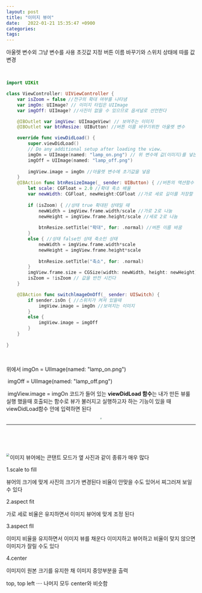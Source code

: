 ```yaml
---
layout: post
title: "이미지 뷰어"
date:   2022-01-21 15:35:47 +0900
categories:
tags: 
---
```


아울렛 변수외 그냥 변수를 사용 초깃값 지정 버튼 이름 바꾸기와 스위치 상태에 따를 값 변경

&nbsp;

```swift
import UIKit

class ViewController: UIViewController {
    var isZoom = false //전구의 확대 여부를 나타냄
    var imgOn: UIImage? // 이미지 타입은 UIImage
    var imgOff: UIImage? //사진이 없을 수 있으므로 옵셔널로 선언한다

    @IBOutlet var imgView: UIImageView! // 보여주는 이미지
    @IBOutlet var btnResize: UIButton! //버튼 이름 바꾸기위한 아울렛 변수

    override func viewDidLoad() {
        super.viewDidLoad()
        // Do any additional setup after loading the view.
        imgOn = UIImage(named: "lamp_on.png") // 위 변수에 값(이미지)를 넣는다 초깃값 지정
        imgOff = UIImage(named: "lamp_off.png")
        
        imgView.image = imgOn //아울렛 변수에 초기값을 넣음
    }
    @IBAction func btnResizeImage(_ sender: UIButton) { //버튼의 액션함수
        let scale: CGFloat = 2.0 //확대 축소 배율
        var newWidth: CGFloat, newHeight:CGFloat //가로 세로 길이를 저장할 변수
        
        if (isZoom) { //상태 true 확대된 상태일 때
            newWidth = imgView.frame.width/scale //가로 2로 나눔
            newHeight = imgView.frame.height/scale //세로 2로 나눔
            
            btnResize.setTitle("확대", for: .normal) //버튼 이름 바꿈
        }
        else { //상태 false인 상태 축소인 상태
            newWidth = imgView.frame.width*scale
            newHeight = imgView.frame.height*scale
            
            btnResize.setTitle("축소", for: .normal)
        }
        imgView.frame.size = CGSize(width: newWidth, height: newHeight)//변경한 값을 이미지에
        isZoom = !isZoom // 값을 반전 시킨다
    }

    @IBAction func switchlmageOnOff(_ sender: UISwitch) {
        if sender.isOn { //스위치가 켜져 있을때 
            imgView.image = imgOn //보여지는 이미지
        }
        else {
            imgView.image = imgOff
        }
    }
    
}
```

&nbsp;

위에서 imgOn = UIImage(named: "lamp_on.png") 

​            imgOff = UIImage(named: "lamp_off.png")

​            imgView.image = imgOn  코드가 들어 있는 **viewDidLoad 함수**는 내가 만든 뷰룰 실행 했을때 호출되는 함수로 뷰가 불러지고 실행하고자 하는 기능이 있을 때 viewDidLoad함수 안에 입력하면 된다

<center>
<img src="https://user-images.githubusercontent.com/80758613/160329768-a5ec994c-4832-433a-adb4-8d6dedc1599c.png" style="zoom:30%;">
</center>

----

&nbsp;

&nbsp;

<center>
<img src="https://user-images.githubusercontent.com/80758613/160329838-1d9549a8-8602-412f-8c75-8e10f039e548.png" style="zoom:50%;" align="left">
</center>

이미지 뷰어에는 콘탠트 모드가 옆 사진과 같이 종류가 매우 많다

1.scale to fill

뷰어의 크기에 맞게 사진의 크기가 변경된다 비율이 안맞을 수도 있어서 찌그러져 보일 수 있다

2.aspect fit

가로 세로 비율은 유지하면서 이미지 뷰어에 맞게 조정 된다

3.aspect fll

이미지 비율을 유지하면서 이미지 뷰를 채운다 이미지하고 뷰어하고 비율이 맞지 않으면 이미지가 잘릴 수도 있다

4.center

이미지이 원본 크기를 유지한 채 이미지 중앙부분을 출력

top, top left ···· 나머지 모두 center와 비슷함